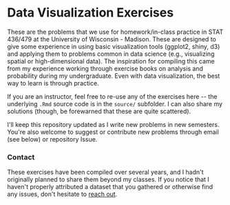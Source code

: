 # Data Visualization Exercises

These are the problems that we use for homework/in-class practice in STAT
436/479 at the University of Wisconsin - Madison. These are designed to give
some experience in using basic visualization tools (ggplot2, shiny, d3) and
applying them to problems common in data science (e.g., visualizing spatial or
high-dimensional data). The inspiration for compiling this came from my
experience working through exercise books on analysis and probability during my
undergraduate. Even with data visualization, the best way to learn is through
practice.

If you are an instructor, feel free to re-use any of the exercises here -- the
underlying `.Rmd` source code is in the `source/` subfolder. I can also share my
solutions (though, be forewarned that these are quite scattered).

I'll keep this repository updated as I write new problems in new semesters.
You're also welcome to suggest or contribute new problems through email (see
below) or repository Issue.

### Contact

These exercises have been compiled over several years, and I hadn't originally
planned to share them beyond my classes. If you notice that I haven't properly
attributed a dataset that you gathered or otherwise find any issues, don't
hesitate to [reach out](https://measurement-and-microbes.org/_includes/contact).